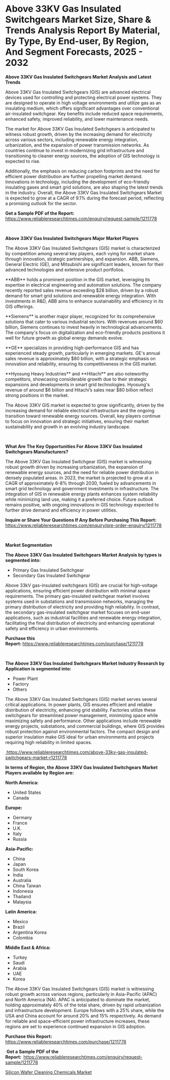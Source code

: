 <p><h1>Above 33KV Gas Insulated Switchgears Market Size, Share & Trends Analysis Report By Material, By Type, By End-user, By Region, And Segment Forecasts, 2025 - 2032</h1></p><p><strong>Above 33KV Gas Insulated Switchgears Market Analysis and Latest Trends</strong></p>
<p><p>Above 33KV Gas Insulated Switchgears (GIS) are advanced electrical devices used for controlling and protecting electrical power systems. They are designed to operate in high voltage environments and utilize gas as an insulating medium, which offers significant advantages over conventional air-insulated switchgear. Key benefits include reduced space requirements, enhanced safety, improved reliability, and lower maintenance needs.</p><p>The market for Above 33KV Gas Insulated Switchgears is anticipated to witness robust growth, driven by the increasing demand for electricity across various sectors, including renewable energy integration, urbanization, and the expansion of power transmission networks. As countries continue to invest in modernizing grid infrastructure and transitioning to cleaner energy sources, the adoption of GIS technology is expected to rise.</p><p>Additionally, the emphasis on reducing carbon footprints and the need for efficient power distribution are further propelling market demand. Innovations in technology, including the development of eco-friendly insulating gases and smart grid solutions, are also shaping the latest trends in the industry. Overall, the Above 33KV Gas Insulated Switchgears Market is expected to grow at a CAGR of 9.1% during the forecast period, reflecting a promising outlook for the sector.</p></p>
<p><strong>Get a Sample PDF of the Report:&nbsp;</strong> <a href="https://www.reliableresearchtimes.com/enquiry/request-sample/1211778?utm_campaign=3056&utm_medium=2&utm_source=Github&utm_content=ia&utm_term=24032025&utm_id=above-33kv-gas-insulated-switchgears">https://www.reliableresearchtimes.com/enquiry/request-sample/1211778</a></p>
<p>&nbsp;</p>
<p><strong>Above 33KV Gas Insulated Switchgears Major Market Players</strong></p>
<p><p>The Above 33KV Gas Insulated Switchgears (GIS) market is characterized by competition among several key players, each vying for market share through innovation, strategic partnerships, and expansion. ABB, Siemens, General Electric (GE), and Mitsubishi are significant leaders, known for their advanced technologies and extensive product portfolios.</p><p>**ABB** holds a prominent position in the GIS market, leveraging its expertise in electrical engineering and automation solutions. The company recently reported sales revenue exceeding $28 billion, driven by a robust demand for smart grid solutions and renewable energy integration. With investments in R&D, ABB aims to enhance sustainability and efficiency in its GIS offerings.</p><p>**Siemens** is another major player, recognized for its comprehensive solutions that cater to various industrial sectors. With revenues around $60 billion, Siemens continues to invest heavily in technological advancements. The company's focus on digitalization and eco-friendly products positions it well for future growth as global energy demands evolve.</p><p>**GE** specializes in providing high-performance GIS and has experienced steady growth, particularly in emerging markets. GE's annual sales revenue is approximately $80 billion, with a strategic emphasis on innovation and reliability, ensuring its competitiveness in the GIS market.</p><p>**Hyosung Heavy Industries** and **Hitachi** are also noteworthy competitors, showcasing considerable growth due to their strategic expansions and developments in smart grid technologies. Hyosung's revenue of around $6 billion and Hitachi’s sales near $80 billion reflect strong positions in the market.</p><p>The Above 33KV GIS market is expected to grow significantly, driven by the increasing demand for reliable electrical infrastructure and the ongoing transition toward renewable energy sources. Overall, key players continue to focus on innovation and strategic initiatives, ensuring their market sustainability and growth in an evolving industry landscape.</p></p>
<p>&nbsp;</p>
<p><strong>What Are The Key Opportunities For Above 33KV Gas Insulated Switchgears Manufacturers?</strong></p>
<p><p>The Above 33KV Gas Insulated Switchgear (GIS) market is witnessing robust growth driven by increasing urbanization, the expansion of renewable energy sources, and the need for reliable power distribution in densely populated areas. In 2023, the market is projected to grow at a CAGR of approximately 6-8% through 2030, fueled by advancements in smart grid technology and government investments in infrastructure. The integration of GIS in renewable energy plants enhances system reliability while minimizing land use, making it a preferred choice. Future outlook remains positive, with ongoing innovations in GIS technology expected to further drive demand and efficiency in power utilities.</p></p>
<p><strong>Inquire or Share Your Questions If Any Before Purchasing This Report:</strong> <a href="https://www.reliableresearchtimes.com/enquiry/pre-order-enquiry/1211778?utm_campaign=3056&utm_medium=2&utm_source=Github&utm_content=ia&utm_term=24032025&utm_id=above-33kv-gas-insulated-switchgears">https://www.reliableresearchtimes.com/enquiry/pre-order-enquiry/1211778</a></p>
<p>&nbsp;</p>
<p><strong>Market Segmentation</strong></p>
<p><strong>The Above 33KV Gas Insulated Switchgears Market Analysis by types is segmented into:</strong></p>
<p><ul><li>Primary Gas Insulated Switchgear</li><li>Secondary Gas Insulated Switchgear</li></ul></p>
<p><p>Above 33kV gas-insulated switchgears (GIS) are crucial for high-voltage applications, ensuring efficient power distribution with minimal space requirements. The primary gas-insulated switchgear market involves systems used in substations and transmission networks, managing the primary distribution of electricity and providing high reliability. In contrast, the secondary gas-insulated switchgear market focuses on end-user applications, such as industrial facilities and renewable energy integration, facilitating the final distribution of electricity and enhancing operational safety and efficiency in urban environments.</p></p>
<p><strong>Purchase this Report:&nbsp;</strong><a href="https://www.reliableresearchtimes.com/purchase/1211778?utm_campaign=3056&utm_medium=2&utm_source=Github&utm_content=ia&utm_term=24032025&utm_id=above-33kv-gas-insulated-switchgears">https://www.reliableresearchtimes.com/purchase/1211778</a></p>
<p>&nbsp;</p>
<p><strong>The Above 33KV Gas Insulated Switchgears Market Industry Research by Application is segmented into:</strong></p>
<p><ul><li>Power Plant</li><li>Factory</li><li>Others</li></ul></p>
<p><p>The Above 33KV Gas Insulated Switchgears (GIS) market serves several critical applications. In power plants, GIS ensures efficient and reliable distribution of electricity, enhancing grid stability. Factories utilize these switchgears for streamlined power management, minimizing space while maximizing safety and performance. Other applications include renewable energy projects, substations, and commercial buildings, where GIS provides robust protection against environmental factors. The compact design and superior insulation make GIS ideal for urban environments and projects requiring high reliability in limited spaces.</p></p>
<p><a href="https://www.reliableresearchtimes.com/above-33kv-gas-insulated-switchgears-market-r1211778?utm_campaign=3056&utm_medium=2&utm_source=Github&utm_content=ia&utm_term=24032025&utm_id=above-33kv-gas-insulated-switchgears">&nbsp;https://www.reliableresearchtimes.com/above-33kv-gas-insulated-switchgears-market-r1211778</a></p>
<p><strong>In terms of Region, the Above 33KV Gas Insulated Switchgears Market Players available by Region are:</strong></p>
<p>
    <p> <strong> North America: </strong>
        <ul>
            <li>United States</li>
            <li>Canada</li>
        </ul>
        </p> 
    <p> <strong> Europe: </strong>
        <ul>
            <li>Germany</li>
            <li>France</li>
            <li>U.K.</li>
            <li>Italy</li>
            <li>Russia</li>
        </ul>
        </p> 
    <p> <strong> Asia-Pacific: </strong>
        <ul>
            <li>China</li>
            <li>Japan</li>
            <li>South Korea</li>
            <li>India</li>
            <li>Australia</li>
            <li>China Taiwan</li>
            <li>Indonesia</li>
            <li>Thailand</li>
            <li>Malaysia</li>
        </ul>
        </p> 
    <p> <strong> Latin America: </strong>
        <ul>
            <li>Mexico</li>
            <li>Brazil</li>
            <li>Argentina Korea</li>
            <li>Colombia</li>
        </ul>
        </p> 
    <p> <strong> Middle East & Africa: </strong>
        <ul>
            <li>Turkey</li>
            <li>Saudi</li>
            <li>Arabia</li>
            <li>UAE</li>
            <li>Korea</li>
        </ul>
    </p>
    </p>
<p><p>The Above 33KV Gas Insulated Switchgears (GIS) market is witnessing robust growth across various regions, particularly in Asia-Pacific (APAC) and North America (NA). APAC is anticipated to dominate the market, holding approximately 40% of the total share, driven by rapid urbanization and infrastructure development. Europe follows with a 25% share, while the USA and China account for around 20% and 15% respectively. As demand for reliable and space-efficient power infrastructure increases, these regions are set to experience continued expansion in GIS adoption.</p></p>
<p><strong>Purchase this Report: </strong><a href="https://www.reliableresearchtimes.com/purchase/1211778?utm_campaign=3056&utm_medium=2&utm_source=Github&utm_content=ia&utm_term=24032025&utm_id=above-33kv-gas-insulated-switchgears">https://www.reliableresearchtimes.com/purchase/1211778</a></p>
<p>&nbsp;<strong>Get a Sample PDF of the Report:&nbsp;&nbsp;</strong><a href="https://www.reliableresearchtimes.com/enquiry/request-sample/1211778?utm_campaign=3056&utm_medium=2&utm_source=Github&utm_content=ia&utm_term=24032025&utm_id=above-33kv-gas-insulated-switchgears">https://www.reliableresearchtimes.com/enquiry/request-sample/1211778</a></p>
<p><strong></strong></p>
<p><p><a href="https://github.com/dekamrapinq1/Market-Research-Report-List-1/blob/main/silicon-wafer-cleaning-chemicals-market.md?utm_campaign=3056&utm_medium=2&utm_source=Github&utm_content=ia&utm_term=24032025&utm_id=above-33kv-gas-insulated-switchgears">Silicon Wafer Cleaning Chemicals Market</a></p></p>